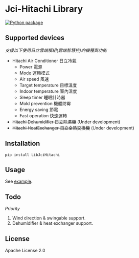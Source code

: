 # Jci-Hitachi Library

[![Python package](https://github.com/qqaatw/LibJciHitachi/workflows/Python%20package/badge.svg)](https://github.com/qqaatw/LibJciHitachi/actions)

## Supported devices

*支援以下使用日立雲端模組(雲端智慧控)的機種與功能*

- Hitachi Air Conditioner 日立冷氣
  - Power 電源
  - Mode 運轉模式
  - Air speed 風速
  - Target temperature 目標溫度
  - Indoor temperature 室內溫度
  - Sleep timer 睡眠計時器
  - Mold prevention 機體防霉
  - Energy saving 節電
  - Fast operation 快速運轉
- ~~Hitachi Dehumidifier 日立除濕機~~ (Under development)
- ~~Hitachi HeatExchanger 日立全熱交換機~~ (Under development)

## Installation

    pip install LibJciHitachi

## Usage

See [example](example.py).

## Todo

*Priority*

1. Wind direction & swingable support.
2. Dehumidifier & heat exchanger support.

## License

Apache License 2.0